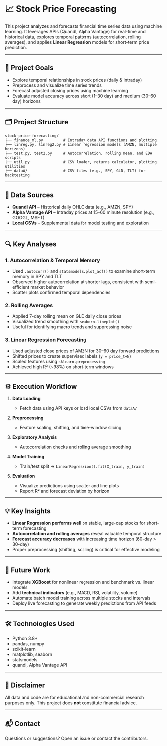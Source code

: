 # 📈 Stock Price Forecasting

This project analyzes and forecasts financial time series data using machine learning. It leverages APIs (Quandl, Alpha Vantage) for real-time and historical data, explores temporal patterns (autocorrelation, rolling averages), and applies **Linear Regression** models for short-term price prediction.

---

## 🎯 Project Goals

- Explore temporal relationships in stock prices (daily & intraday)
- Preprocess and visualize time series trends
- Forecast adjusted closing prices using machine learning
- Evaluate model accuracy across short (1–30 day) and medium (30–60 day) horizons

---

## 🗂️ Project Structure

```
stock-price-forecasting/
├── finance_ml.py         # Intraday data API functions and plotting
├── linreg.py, linreg2.py # Linear regression models (AMZN, multiple horizons)
├── test.py, test2.py     # Autocorrelation, rolling mean, and EDA scripts
├── util.py               # CSV loader, returns calculator, plotting utilities
├── dataA/                # CSV files (e.g., SPY, GLD, TLT) for backtesting
```

---

## 📡 Data Sources

- **Quandl API** – Historical daily OHLC data (e.g., AMZN, SPY)
- **Alpha Vantage API** – Intraday prices at 15–60 minute resolution (e.g., GOOGL, MSFT)
- **Local CSVs** – Supplemental data for model testing and exploration

---

## 🔍 Key Analyses

### 1. Autocorrelation & Temporal Memory

- Used `.autocorr()` and `statsmodels.plot_acf()` to examine short-term memory in SPY and TLT
- Observed higher autocorrelation at shorter lags, consistent with semi-efficient market behavior
- Scatter plots confirmed temporal dependencies

### 2. Rolling Averages

- Applied 7-day rolling mean on GLD daily close prices
- Visualized trend smoothing with `seaborn.lineplot()`
- Useful for identifying macro trends and suppressing noise

### 3. Linear Regression Forecasting

- Used adjusted close prices of AMZN for 30–60 day forward predictions
- Shifted prices to create supervised labels (`y = price_t+N`)
- Scaled features using `sklearn.preprocessing`
- Achieved high R² (~98%) on short-term windows

---

## ⚙️ Execution Workflow

1. **Data Loading**  
   - Fetch data using API keys or load local CSVs from `dataA/`

2. **Preprocessing**  
   - Feature scaling, shifting, and time-window slicing

3. **Exploratory Analysis**  
   - Autocorrelation checks and rolling average smoothing

4. **Model Training**  
   - Train/test split → `LinearRegression().fit(X_train, y_train)`

5. **Evaluation**  
   - Visualize predictions using scatter and line plots
   - Report R² and forecast deviation by horizon

---

## 💡 Key Insights

- **Linear Regression performs well** on stable, large-cap stocks for short-term forecasting
- **Autocorrelation and rolling averages** reveal valuable temporal structure
- **Forecast accuracy decreases** with increasing time horizon (60-day > 30-day)
- Proper preprocessing (shifting, scaling) is critical for effective modeling

---

## 🔮 Future Work

- Integrate **XGBoost** for nonlinear regression and benchmark vs. linear models
- Add **technical indicators** (e.g., MACD, RSI, volatility, volume)
- Automate batch model training across multiple stocks and intervals
- Deploy live forecasting to generate weekly predictions from API feeds

---

## 🛠 Technologies Used

- Python 3.8+
- pandas, numpy
- scikit-learn
- matplotlib, seaborn
- statsmodels
- quandl, Alpha Vantage API

---

## 📎 Disclaimer

All data and code are for educational and non-commercial research purposes only. This project does **not** constitute financial advice.

---

## 📬 Contact

Questions or suggestions? Open an issue or contact the contributors.

